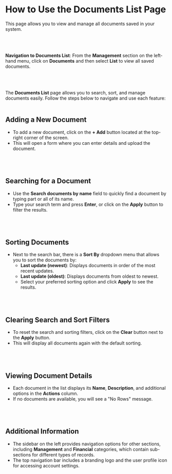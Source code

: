 <!-- ---
title: "Help Documentation: Documents List"
--- -->

**How to Use the Documents List Page**
======================================
This page allows you to view and manage all documents saved in your system.
<br></br>
<br></br>

**Navigation to Documents List**:
From the **Management** section on the left-hand menu, click on **Documents** and then select **List** to view all saved documents.
<br></br>
<br></br>


The **Documents List** page allows you to search, sort, and manage documents easily. Follow the steps below to navigate and use each feature:
<br></br>

## **Adding a New Document**
- To add a new document, click on the **+ Add** button located at the top-right corner of the screen.
- This will open a form where you can enter details and upload the document.
<br></br>
<br></br>

## **Searching for a Document**
- Use the **Search documents by name** field to quickly find a document by typing part or all of its name.
- Type your search term and press **Enter**, or click on the **Apply** button to filter the results.
<br></br>
<br></br>

## **Sorting Documents**
- Next to the search bar, there is a **Sort By** dropdown menu that allows you to sort the documents by:
  - **Last update (newest)**: Displays documents in order of the most recent updates.
  - **Last update (oldest)**: Displays documents from oldest to newest.
  - Select your preferred sorting option and click **Apply** to see the results.
  <br></br>
  <br></br>

## **Clearing Search and Sort Filters**
- To reset the search and sorting filters, click on the **Clear** button next to the **Apply** button.
- This will display all documents again with the default sorting.
<br></br>
<br></br>

## **Viewing Document Details**
- Each document in the list displays its **Name**, **Description**, and additional options in the **Actions** column.
- If no documents are available, you will see a "No Rows" message.
<br></br>
<br></br>

## **Additional Information**
- The sidebar on the left provides navigation options for other sections, including **Management** and **Financial** categories, which contain sub-sections for different types of records.
- The top navigation bar includes a branding logo and the user profile icon for accessing account settings.
